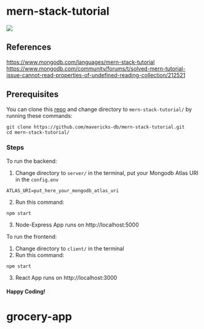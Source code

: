 # mern-stack-tutorial
![](https://d3cy9zhslanhfa.cloudfront.net/media/3800C044-6298-4575-A05D5C6B7623EE37/4B45D0EC-3482-4759-82DA37D8EA07D229/webimage-8A27671A-8A53-45DC-89D7BF8537F15A0D.png)

## References
https://www.mongodb.com/languages/mern-stack-tutorial
https://www.mongodb.com/community/forums/t/solved-mern-tutorial-issue-cannot-read-properties-of-undefined-reading-collection/212521

## Prerequisites
You can clone this [repo](https://github.com/mavericks-db/mern-stack-tutorial) and change directory to `mern-stack-tutorial/` by running these commands:
```
git clone https://github.com/mavericks-db/mern-stack-tutorial.git
cd mern-stack-tutorial/
```


### Steps
To run the backend:
1. Change directory to `server/` in the terminal, put your Mongodb Atlas URI in the `config.env`
```
ATLAS_URI=put_here_your_mongodb_atlas_uri
```
2. Run this command:
```
npm start
```
3. Node-Express App runs on http://localhost:5000

To run the frontend:
1. Change directory to `client/` in the terminal
2. Run this command:
```
npm start
```
3. React App runs on http://localhost:3000

#### Happy Coding!
# grocery-app
